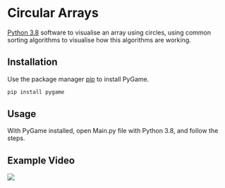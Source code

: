 # Circular Arrays
[Python 3.8](https://www.python.org/) software to visualise an array using circles, using common sorting algorithms to visualise how this algorithms are working.
## Installation

Use the package manager [pip](https://pip.pypa.io/en/stable/) to install PyGame.

```bash
pip install pygame
```

## Usage
With PyGame installed, open Main.py file with Python 3.8, and follow the steps.

## Example Video
![](GIFs/InsertionSort.gif)
